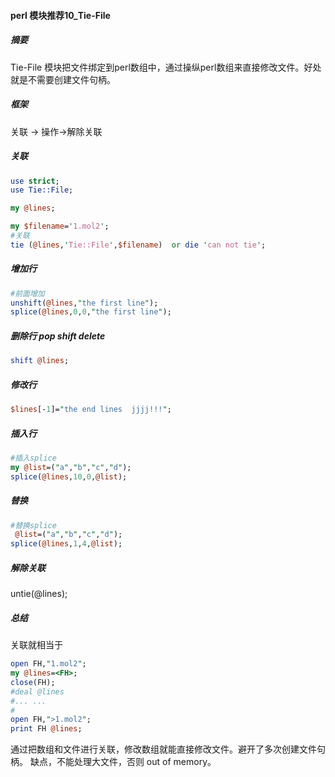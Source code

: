 #### perl 模块推荐10_Tie-File

##### 摘要
Tie-File 模块把文件绑定到perl数组中，通过操纵perl数组来直接修改文件。好处就是不需要创建文件句柄。



##### 框架
关联 -> 操作->解除关联

##### 关联
```perl
use strict;
use Tie::File;

my @lines;

my $filename='1.mol2';
#关联
tie (@lines,'Tie::File',$filename)  or die 'can not tie';
```
##### 增加行

```perl
#前面增加
unshift(@lines,"the first line");
splice(@lines,0,0,"the first line");

```

##### 删除行 pop shift delete
``` perl
shift @lines;
```


##### 修改行
``` perl
$lines[-1]="the end lines  jjjj!!!";

```
##### 插入行
``` perl
#插入splice
my @list=("a","b","c","d");
splice(@lines,10,0,@list);
```

##### 替换
```perl
#替换splice
 @list=("a","b","c","d");
splice(@lines,1,4,@list);

```
##### 解除关联
untie(@lines);


##### 总结
关联就相当于
``` perl
open FH,"1.mol2";
my @lines=<FH>;
close(FH);
#deal @lines
#... ...
#
open FH,">1.mol2";
print FH @lines;

```
通过把数组和文件进行关联，修改数组就能直接修改文件。避开了多次创建文件句柄。
缺点，不能处理大文件，否则 out of memory。
